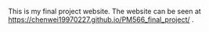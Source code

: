 This is my final project website. The website can be seen at https://chenwei19970227.github.io/PM566_final_project/ .
